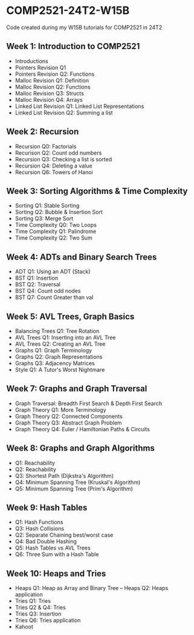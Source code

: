 # COMP2521-24T2-W15B

Code created during my W15B tutorials for COMP2521 in 24T2

## Week 1: Introduction to COMP2521

- Introductions
- Pointers Revision Q1
- Pointers Revision Q2: Functions
- Malloc Revision Q1: Definition
- Malloc Revision Q2: Functions
- Malloc Revision Q3: Structs
- Malloc Revision Q4: Arrays
- Linked List Revision Q1: Linked List Representations
- Linked List Revision Q2: Summing a list

## Week 2: Recursion

- Recursion Q0: Factorials
- Recurison Q2: Count odd numbers
- Recursion Q3: Checking a list is sorted
- Recursion Q4: Deleting a value
- Recursion Q6: Towers of Hanoi

## Week 3: Sorting Algorithms & Time Complexity

- Sorting Q1: Stable Sorting
- Sorting Q2: Bubble & Insertion Sort
- Sorting Q3: Merge Sort
- Time Complexity Q0: Two Loops
- Time Complexity Q1: Palindrome
- Time Complexity Q2: Two Sum

## Week 4: ADTs and Binary Search Trees

- ADT Q1: Using an ADT (Stack)
- BST Q1: Insertion
- BST Q2: Traversal
- BST Q4: Count odd nodes
- BST Q7: Count Greater than val

## Week 5: AVL Trees, Graph Basics

- Balancing Trees Q1: Tree Rotation
- AVL Trees Q1: Inserting into an AVL Tree
- AVL Trees Q2: Creating an AVL Tree
- Graphs Q1: Graph Terminology
- Graphs Q2: Graph Representations
- Graphs Q3: Adjacency Matrices
- Style Q1: A Tutor's Worst Nightmare

## Week 7: Graphs and Graph Traversal

- Graph Traversal: Breadth First Search & Depth First Search
- Graph Theory Q1: More Terminology
- Graph Theory Q2: Connected Components
- Graph Theory Q3: Abstract Graph Problem
- Graph Theory Q4: Euler / Hamiltonian Paths & Circuits

## Week 8: Graphs and Graph Algorithms

- Q1: Reachability
- Q2: Reachability
- Q3: Shortest Path (Dijkstra's Algorithm)
- Q4: Minimum Spanning Tree (Kruskal's Algorithm)
- Q5: Minimum Spanning Tree (Prim's Algorithm)

## Week 9: Hash Tables

- Q1: Hash Functions
- Q3: Hash Collisions
- Q2: Separate Chaining best/worst case
- Q4: Bad Double Hashing
- Q5: Hash Tables vs AVL Trees
- Q6: Three Sum with a Hash Table

## Week 10: Heaps and Tries

- Heaps Q1: Heap as Array and Binary Tree
– Heaps Q2: Heaps application
- Tries Q1: Tries
- Tries Q2 & Q4: Tries
- Tries Q3: Insertion
- Tries Q6: Tries application
- Kahoot
